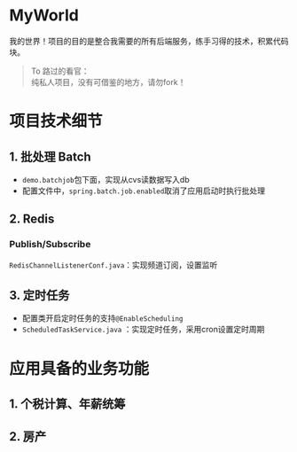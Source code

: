 # MyWorld
我的世界！项目的目的是整合我需要的所有后端服务，练手习得的技术，积累代码块。

> To 路过的看官：  
> 纯私人项目，没有可借鉴的地方，请勿fork！

# 项目技术细节

## 1. 批处理 Batch
+ `demo.batchjob`包下面，实现从cvs读数据写入db
+ 配置文件中，`spring.batch.job.enabled`取消了应用启动时执行批处理

## 2. Redis
### Publish/Subscribe
`RedisChannelListenerConf.java`：实现频道订阅，设置监听

## 3. 定时任务
+ 配置类开启定时任务的支持`@EnableScheduling`
+ `ScheduledTaskService.java` ：实现定时任务，采用cron设置定时周期


# 应用具备的业务功能
## 1. 个税计算、年薪统筹

## 2. 房产

